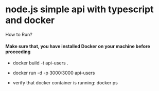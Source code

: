 # node.js simple api with typescript and docker

How to Run?

#### Make sure that, you have installed Docker on your machine before proceeding

 - docker build -t api-users .
 
 - docker run -d -p 3000:3000 api-users

 - verify that docker container is running: docker ps










